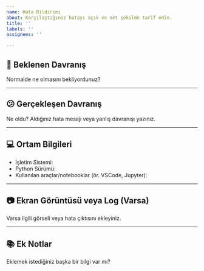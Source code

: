 ```yaml
---
name: Hata Bildirimi
about: Karşılaştığınız hatayı açık ve net şekilde tarif edin.
title: ''
labels: ''
assignees: ''

---
```


## 🧐 Beklenen Davranış
Normalde ne olmasını bekliyordunuz?

---

## 😕 Gerçekleşen Davranış
Ne oldu? Aldığınız hata mesajı veya yanlış davranışı yazınız.

---

## 💻 Ortam Bilgileri
- İşletim Sistemi:
- Python Sürümü:
- Kullanılan araçlar/notebooklar (ör. VSCode, Jupyter):

---

## 📷 Ekran Görüntüsü veya Log (Varsa)
Varsa ilgili görseli veya hata çıktısını ekleyiniz.

---

## 📚 Ek Notlar
Eklemek istediğiniz başka bir bilgi var mı?
